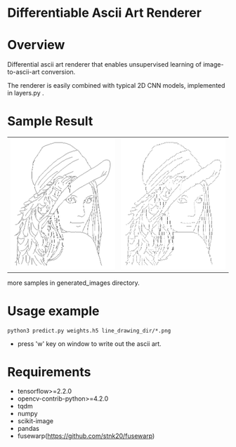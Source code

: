 Differentiable Ascii Art Renderer
========

# Overview

Differential ascii art renderer that enables unsupervised learning of image-to-ascii-art conversion.

The renderer is easily combined with typical 2D CNN models, implemented in layers.py .

# Sample Result

|  |  |
|--|--|
| ![](DeepAA/sample%20images/original%20images/05%20original.png) | ![](generated_images/05.png) |

more samples in generated_images directory.

# Usage example

```
python3 predict.py weights.h5 line_drawing_dir/*.png
```

* press 'w' key on window to write out the ascii art.

# Requirements

* tensorflow>=2.2.0
* opencv-contrib-python>=4.2.0
* tqdm
* numpy
* scikit-image
* pandas
* fusewarp(https://github.com/stnk20/fusewarp)

